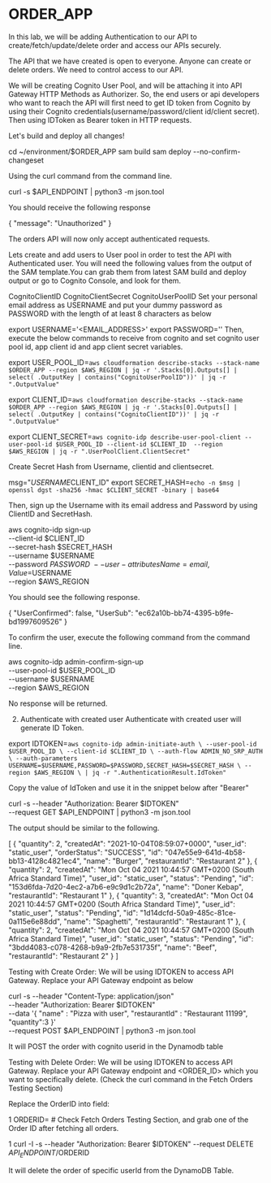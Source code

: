 # ORDER_APP

In this lab, we will be adding Authentication to our API to create/fetch/update/delete order and access our APIs securely.

The API that we have created is open to everyone. Anyone can create or delete orders. We need to control access to our API.

We will be creating Cognito User Pool, and will be attaching it into API Gateway HTTP Methods as Authorizer. So, the end users or api developers who want to reach the API will first need to get ID token from Cognito by using their Cognito credentials(username/password/client id/client secret). Then using IDToken as Bearer token in HTTP requests.


Let's build and deploy all changes!

cd ~/environment/$ORDER_APP
sam build
sam deploy --no-confirm-changeset


Using the curl command from the command line.


curl -s $API_ENDPOINT | python3 -m json.tool

You should receive the following response

{
    "message": "Unauthorized"
}

The orders API will now only accept authenticated requests.

Lets create and add users to User pool in order to test the API with Authenticated user. You will need the following values from the output of the SAM template.You can grab them from latest SAM build and deploy output or go to Cognito Console, and look for them.

CognitoClientID
CognitoClientSecret
CognitoUserPoolID
Set your personal email address as USERNAME and put your dummy password as PASSWORD with the length of at least 8 characters as below

export USERNAME='<EMAIL_ADDRESS>'
export PASSWORD='<MY-DUMMY-PASSWORD>'
Then, execute the below commands to receive from cognito and set cognito user pool id, app client id and app client secret variables.

export USER_POOL_ID=`aws cloudformation describe-stacks --stack-name $ORDER_APP --region $AWS_REGION | jq -r '.Stacks[0].Outputs[] | select( .OutputKey | contains("CognitoUserPoolID"))' | jq -r ".OutputValue"`

export CLIENT_ID=`aws cloudformation describe-stacks --stack-name $ORDER_APP --region $AWS_REGION | jq -r '.Stacks[0].Outputs[] | select( .OutputKey | contains("CognitoClientID"))' | jq -r ".OutputValue"`

export CLIENT_SECRET=`aws cognito-idp describe-user-pool-client --user-pool-id $USER_POOL_ID --client-id $CLIENT_ID  --region $AWS_REGION | jq -r ".UserPoolClient.ClientSecret"`


Create Secret Hash from Username, clientid and clientsecret.

msg="$USERNAME$CLIENT_ID"
export SECRET_HASH=`echo -n $msg | openssl dgst -sha256 -hmac $CLIENT_SECRET -binary | base64`

  
Then, sign up the Username with its email address and Password by using ClientID and SecretHash.

aws cognito-idp sign-up \
    --client-id $CLIENT_ID \
    --secret-hash $SECRET_HASH \
    --username $USERNAME \
    --password $PASSWORD \
    --user-attributes Name=email,Value=$USERNAME \
    --region $AWS_REGION

You should see the following response.

{
    "UserConfirmed": false,
    "UserSub": "ec62a10b-bb74-4395-b9fe-bd1997609526"
}

To confirm the user, execute the following command from the command line.

aws cognito-idp admin-confirm-sign-up \
    --user-pool-id $USER_POOL_ID \
    --username $USERNAME \
    --region $AWS_REGION

No response will be returned.

2. Authenticate with created user
Authenticate with created user will generate ID Token.


export IDTOKEN=`aws cognito-idp admin-initiate-auth \
        --user-pool-id $USER_POOL_ID \
        --client-id $CLIENT_ID \
        --auth-flow ADMIN_NO_SRP_AUTH \
        --auth-parameters USERNAME=$USERNAME,PASSWORD=$PASSWORD,SECRET_HASH=$SECRET_HASH \
        --region $AWS_REGION \
        | jq -r ".AuthenticationResult.IdToken"`

Copy the value of IdToken and use it in the snippet below after "Bearer"

curl -s --header "Authorization: Bearer $IDTOKEN" \
    --request GET $API_ENDPOINT | python3 -m json.tool

The output should be similar to the following.

[
    {
        "quantity": 2,
        "createdAt": "2021-10-04T08:59:07+0000",
        "user_id": "static_user",
        "orderStatus": "SUCCESS",
        "id": "047e55e9-641d-4b58-bb13-4128c4821ec4",
        "name": "Burger",
        "restaurantId": "Restaurant 2"
    },
    {
        "quantity": 2,
        "createdAt": "Mon Oct 04 2021 10:44:57 GMT+0200 (South Africa Standard Time)",
        "user_id": "static_user",
        "status": "Pending",
        "id": "153d6fda-7d20-4ec2-a7b6-e9c9d1c2b72a",
        "name": "Doner Kebap",
        "restaurantId": "Restaurant 1"
    },
    {
        "quantity": 3,
        "createdAt": "Mon Oct 04 2021 10:44:57 GMT+0200 (South Africa Standard Time)",
        "user_id": "static_user",
        "status": "Pending",
        "id": "1d14dcfd-50a9-485c-81ce-0a115e6e88dd",
        "name": "Spaghetti",
        "restaurantId": "Restaurant 1"
    },
    {
        "quantity": 2,
        "createdAt": "Mon Oct 04 2021 10:44:57 GMT+0200 (South Africa Standard Time)",
        "user_id": "static_user",
        "status": "Pending",
        "id": "3bdd4083-c078-4268-b9a9-2fb7e531735f",
        "name": "Beef",
        "restaurantId": "Restaurant 2"
    }
]
  

  
Testing with Create Order: We will be using IDTOKEN to access API Gateway. Replace your API Gateway endpoint as below

curl -s --header "Content-Type: application/json" \
  --header "Authorization: Bearer $IDTOKEN" \
  --data '{ "name" : "Pizza with user", "restaurantId" : "Restaurant 11199", "quantity":3 }' \
  --request POST $API_ENDPOINT | python3 -m json.tool

It will POST the order with cognito userid in the Dynamodb table
  
  
Testing with Delete Order: We will be using IDTOKEN to access API Gateway. Replace your API Gateway endpoint and <ORDER_ID> which you want to specifically delete. (Check the curl command in the Fetch Orders Testing Section)

Replace the OrderID into <YOUR-ORDER-ID> field:

1
ORDERID=<YOUR-ORDER-ID> # Check Fetch Orders Testing Section, and grab one of the Order ID after fetching all orders.

1
curl -I -s --header "Authorization: Bearer $IDTOKEN" --request DELETE $API_ENDPOINT/$ORDERID

It will delete the order of specific userId from the DynamoDB Table.

